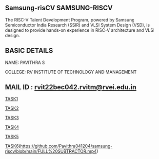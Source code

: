 Samsung-risCV
SAMSUNG-RISCV
---
The RISC-V Talent Development Program, powered by Samsung Semiconductor India Research (SSIR) and VLSI System Design (VSD), is designed to provide hands-on experience in RISC-V architecture and VLSI design.

BASIC DETAILS
---
NAME: PAVITHRA S 

COLLEGE: RV INSTITUTE OF TECHNOLOGY AND MANAGEMENT

MAIL ID : rvit22bec042.rvitm@rvei.edu.in
---
[TASK1](https://github.com/Pavithra041204/samsung-riscv/commit/e30d91e0fb0c5ba48705685fe944c577de27e758)

[TASK2](https://github.com/Pavithra041204/samsung-riscv/blob/main/task2a%20(3).png)

[TASK3](https://github.com/Pavithra041204/samsung-riscv/blob/main/task3b.png)

[TASK4](https://github.com/Pavithra041204/samsung-riscv/blob/main/task4%20e.png)

[TASK5](https://github.com/Pavithra041204/samsung-riscv/blob/main/Task%205%20..)

[TASK6](https://github.com/Pavithra041204/samsung-riscv/blob/main/Task6)(https://github.com/Pavithra041204/samsung-riscv/blob/main/FULL%20SUBTRACTOR.mp4)
